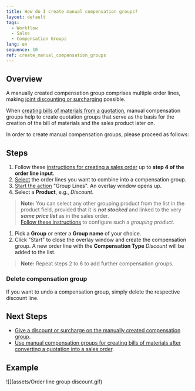 ```yaml
---
title: How do I create manual compensation groups?
layout: default
tags:
  - Workflow
  - Sales
  - Compensation Groups
lang: en
sequence: 10
ref: create_manual_compensation_groups
---
```


## Overview
A manually created compensation group comprises multiple order lines, making [joint discounting or surcharging](Order_line_group_discount) possible.

When [creating bills of materials from a quotation](Create_BOM_upon_SO_generation), manual compensation groups help to create quotation groups that serve as the basis for the creation of the bill of materials and the sales product later on.

In order to create manual compensation groups, please proceed as follows:

## Steps
1. Follow these [instructions for creating a sales order](SalesOrder_recording) up to **step 4 of the order line input**.
1. [Select](RecordSelection) the order lines you want to combine into a compensation group.
1. [Start the action](StartAction) "Group Lines". An overlay window opens up.
1. Select a **Product**, e.g., *Discount*.
 >**Note:** You can select any other grouping product from the list in the product field, provided that it is ***not stocked*** and linked to the very ***same price list*** as in the sales order.<br>
 [Follow these instructions](Add_grouping_product) to configure such a *grouping product*.

1. Pick a **Group** or enter a **Group name** of your choice.
1. Click "Start" to close the overlay window and create the compensation group. A new order line with the **Compensation Type** *Discount* will be added to the list.
 >**Note:** Repeat steps 2 to 6 to add further compensation groups.

### Delete compensation group
If you want to undo a compensation group, simply delete the respective discount line.

## Next Steps
- [Give a discount or surcharge on the manually created compensation group](Order_line_group_discount).
- [Use manual compensation groups for creating bills of materials after converting a quotation into a sales order](Create_BOM_upon_SO_generation).

## Example
![](assets/Order line group discount.gif)
